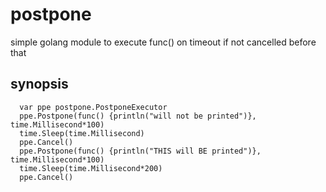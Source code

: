 # postpone
simple golang module to execute func() on timeout if not cancelled before that

## synopsis
```golang	
  var ppe postpone.PostponeExecutor
  ppe.Postpone(func() {println("will not be printed")}, time.Millisecond*100)
  time.Sleep(time.Millisecond)
  ppe.Cancel()
  ppe.Postpone(func() {println("THIS will BE printed")}, time.Millisecond*100)
  time.Sleep(time.Millisecond*200)
  ppe.Cancel()
```
